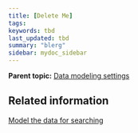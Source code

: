 ```yaml
---
title: [Delete Me]
tags:
keywords: tbd
last_updated: tbd
summary: "blerg"
sidebar: mydoc_sidebar
---
```


**Parent topic:** [Data modeling settings](../../admin/data_modeling/data_modeling_settings.html)

## Related information  


[Model the data for searching](semantic_modeling.html#)
